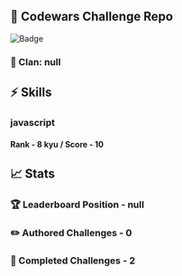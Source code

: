 ## :trident: Codewars Challenge Repo
![Badge](https://www.codewars.com/users/scottworks/badges/large)
### :wolf: Clan: null
## :zap: Skills
### javascript
#### Rank - 8 kyu / Score - 10

## :chart_with_upwards_trend: Stats
### :trophy: Leaderboard Position - null
### :pencil2: Authored Challenges - 0
### :muscle: Completed Challenges - 2
